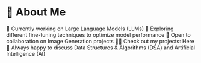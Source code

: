 # 💫 About Me
🔭 Currently working on Large Language Models (LLMs)
🌱 Exploring different fine-tuning techniques to optimize model performance
🤝 Open to collaboration on Image Generation projects
👨‍💻 Check out my projects: Here
💬 Always happy to discuss Data Structures & Algorithms (DSA) and Artificial Intelligence (AI)
